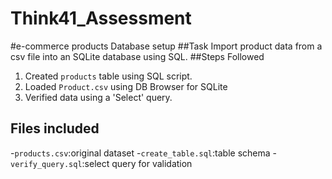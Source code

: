 # Think41_Assessment
#e-commerce products Database setup
##Task
Import product data from a csv file into an SQLite database using SQL.
##Steps Followed
1. Created `products` table using SQL script.
2. Loaded `Product.csv` using DB Browser for SQLite
3. Verified data using a 'Select' query.

## Files included
-`products.csv`:original dataset
-`create_table.sql`:table schema
-`verify_query.sql`:select query for validation
